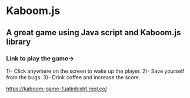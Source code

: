 # Kaboom.js

## A great game using Java script and Kaboom.js library

### Link to play the game->
1)- Click anywhere on the screen to wake up the player.
2)- Save yourself from the bugs.
3)- Drink coffee and increase the score.

https://kaboom-game-1.jatinbisht.repl.co/
